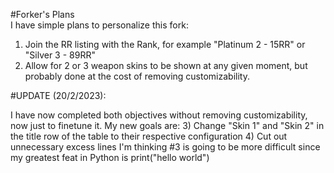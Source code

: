 #Forker's Plans  
I have simple plans to personalize this fork:
1) Join the RR listing with the Rank, for example "Platinum 2 - 15RR" or "Silver 3 - 89RR" 
2) Allow for 2 or 3 weapon skins to be shown at any given moment, but probably done at the cost of removing customizability.  
  
#UPDATE (20/2/2023):  
  
I have now completed both objectives without removing customizability, now just to finetune it.
My new goals are:
3) Change "Skin 1" and "Skin 2" in the title row of the table to their respective configuration
4) Cut out unnecessary excess lines
I'm thinking #3 is going to be more difficult since my greatest feat in Python is print("hello world")
